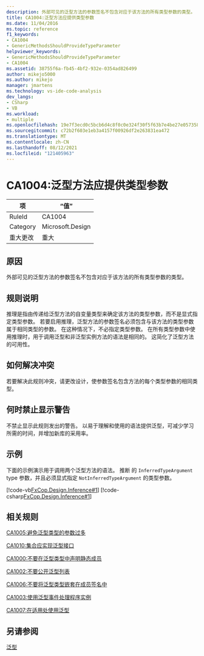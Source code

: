 ```yaml
---
description: 外部可见的泛型方法的参数签名不包含对应于该方法的所有类型参数的类型。
title: CA1004:泛型方法应提供类型参数
ms.date: 11/04/2016
ms.topic: reference
f1_keywords:
- CA1004
- GenericMethodsShouldProvideTypeParameter
helpviewer_keywords:
- GenericMethodsShouldProvideTypeParameter
- CA1004
ms.assetid: 38755f6a-fb45-4bf2-932e-0354ad826499
author: mikejo5000
ms.author: mikejo
manager: jmartens
ms.technology: vs-ide-code-analysis
dev_langs:
- CSharp
- VB
ms.workload:
- multiple
ms.openlocfilehash: 19e7f3ecd0c5bcb6d4c8f0c0e324f30f5f63b7e4be27e05735868dee3211382c
ms.sourcegitcommit: c72b2f603e1eb3a4157f00926df2e263831ea472
ms.translationtype: MT
ms.contentlocale: zh-CN
ms.lasthandoff: 08/12/2021
ms.locfileid: "121405963"
---
```

# <a name="ca1004-generic-methods-should-provide-type-parameter"></a>CA1004:泛型方法应提供类型参数

|项|“值”|
|-|-|
|RuleId|CA1004|
|Category|Microsoft.Design|
|重大更改|重大|

## <a name="cause"></a>原因
外部可见的泛型方法的参数签名不包含对应于该方法的所有类型参数的类型。

## <a name="rule-description"></a>规则说明
推理是指由传递给泛型方法的自变量类型来确定该方法的类型参数，而不是显式指定类型参数。 若要启用推理，泛型方法的参数签名必须包含与该方法的类型参数属于相同类型的参数。 在这种情况下，不必指定类型参数。 在所有类型参数中使用推理时，用于调用泛型和非泛型实例方法的语法是相同的。 这简化了泛型方法的可用性。

## <a name="how-to-fix-violations"></a>如何解决冲突
若要解决此规则冲突，请更改设计，使参数签名包含方法的每个类型参数的相同类型。

## <a name="when-to-suppress-warnings"></a>何时禁止显示警告
不禁止显示此规则发出的警告。 以易于理解和使用的语法提供泛型，可减少学习所需的时间，并增加新库的采用率。

## <a name="example"></a>示例
下面的示例演示用于调用两个泛型方法的语法。 推断 的 `InferredTypeArgument` type 参数，并且必须显式指定 `NotInferredTypeArgument` 的类型参数。

[!code-vb[FxCop.Design.Inference#1](../code-quality/codesnippet/VisualBasic/ca1004-generic-methods-should-provide-type-parameter_1.vb)]
[!code-csharp[FxCop.Design.Inference#1](../code-quality/codesnippet/CSharp/ca1004-generic-methods-should-provide-type-parameter_1.cs)]

## <a name="related-rules"></a>相关规则
[CA1005:避免泛型类型的参数过多](/dotnet/fundamentals/code-analysis/quality-rules/ca1005)

[CA1010:集合应实现泛型接口](/dotnet/fundamentals/code-analysis/quality-rules/ca1010)

[CA1000:不要在泛型类型中声明静态成员](/dotnet/fundamentals/code-analysis/quality-rules/ca1000)

[CA1002:不要公开泛型列表](/dotnet/fundamentals/code-analysis/quality-rules/ca1002)

[CA1006:不要将泛型类型嵌套在成员签名中](../code-quality/ca1006.md)

[CA1003:使用泛型事件处理程序实例](/dotnet/fundamentals/code-analysis/quality-rules/ca1003)

[CA1007:在适用处使用泛型](../code-quality/ca1007.md)

## <a name="see-also"></a>另请参阅
[泛型](/dotnet/csharp/programming-guide/generics/index)
